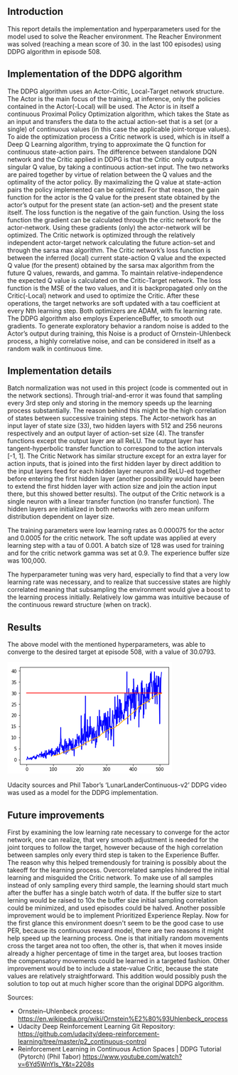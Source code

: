 ## Introduction

This report details the implementation and hyperparameters used for the model used to solve the Reacher environment. The Reacher Environment was solved (reaching a mean score of 30. in the last 100 episodes) using DDPG algorithm in episode 508.

## Implementation of the DDPG algorithm

The DDPG algorithm uses an Actor-Critic, Local-Target network structure. The Actor is the main focus of the training, at inference, only the policies contained in the Actor(-Local) will be used. The Actor is in itself a continuous Proximal Policy Optimization algorithm, which takes the State as an input and transfers the data to the actual action-set that is a set (or a single) of continuous values (in this case the applicable joint-torque values). To aide the optimization process a Critic network is used, which is in itself a Deep Q Learning algorithm, trying to approximate the Q function for continuous state-action pairs. The difference between standalone DQN network and the Critic applied in DDPG is that the Critic only outputs a singular Q value, by taking a continuous action-set input. The two networks are paired together by virtue of relation between the Q values and the optimality of the actor policy. By maximalizing the Q value at state-action pairs the policy implemented can be optimized. For that reason, the gain function for the actor is the Q value for the present state obtained by the actor’s output for the present state (an action-set) and the present state itself. The loss function is the negative of the gain function. Using the loss function the gradient can be calculated through the critic network for the actor-network. Using these gradients (only) the actor-network will be optimized. The Critic network is optimized through the relatively independent actor-target network calculating the future action-set and through the sarsa max algorithm. The Critic network’s loss function is between the inferred (local) current state-action Q value and the expected Q value (for the present) obtained by the sarsa max algorithm from the future Q values, rewards, and gamma. To maintain relative-independence the expected Q value is calculated on the Critic-Target network. The loss function is the MSE of the two values, and it is backpropagated only on the Critic(-Local) network and used to optimize the Critic. After these operations, the target networks are soft updated with a tau coefficient at every Nth learning step. Both optimizers are ADAM, with fix learning rate. The DDPG algorithm also employs ExperienceBuffer, to smooth out gradients. To generate exploratory behavior a random noise is added to the Actor’s output during training, this Noise is a product of Ornstein-Uhlenbeck process, a highly correlative noise, and can be considered in itself as a random walk in continuous time.


## Implementation details

Batch normalization was not used in this project (code is commented out in the network sections). Through trial-and-error it was found that sampling every 3rd step only and storing in the memory speeds up the learning process substantially. The reason behind this might be the high correlation of states between successive training steps. The Actor-network has an input layer of state size (33), two hidden layers with 512 and 256 neurons respectively and an output layer of action-set size (4). The transfer functions except the output layer are all ReLU. The output layer has tangent-hyperbolic transfer function to correspond to the action intervals [-1, 1]. The Critic Network has similar structure except for an extra layer for action inputs, that is joined into the first hidden layer by direct addition to the input layers feed for each hidden layer neuron and ReLU-ed together before entering the first hidden layer (another possibility would have been to extend the first hidden layer with action size and join the action input there, but this showed better results). The output of the Critic network is a single neuron with a linear transfer function (no transfer function). The hidden layers are initialized in both networks with zero mean uniform distribution dependent on layer size.

The training parameters were low learning rates as 0.000075 for the actor and 0.0005 for the critic network. The soft update was applied at every learning step with a tau of 0.001. A batch size of 128 was used for training and for the critic network gamma was set at 0.9. The experience buffer size was 100,000.

The hyperparameter tuning was very hard, especially to find that a very low learning rate was necessary, and to realize that successive states are highly correlated meaning that subsampling the environment would give a boost to the learning process initially. Relatively low gamma was intuitive because of the continuous reward structure (when on track).


## Results

The above model with the mentioned hyperparameters, was able to converge to the desired target at episode 508, with a value of 30.0793.

![Continuous Control Convergence Graph](https://github.com/petsol/ContinuousControl_UnityAgent_DDPG_Udacity/blob/master/ContinuousControl_convergence.png?raw=true)

Udacity sources and Phil Tabor’s ‘LunarLanderContinuous-v2’ DDPG video was used as a model for the DDPG implementation.

## Future improvements
First by examining the low learning rate necessary to converge for the actor network, one can realize, that very smooth adjustment is needed for the joint torques to follow the target, however because of the high correlation between samples only every third step is taken to the Experience Buffer. The reason why this helped tremendously for training is possibly about the takeoff for the learning process. Overcorrelated samples hindered the initial learning and misguided the Critic network. To make use of all samples instead of only sampling every third sample, the learning should start much after the buffer has a single batch wotrh of data. If the buffer size to start lerning would be raised to 10x the buffer size initial sampling correlation could be minimized, and used episodes could be halved.
Another possible improvement would be to implement Prioritized Experience Replay. Now for the first glance this environment doesn't seem to be the good case to use PER, because its continuous reward model, there are two reasons it might help speed up the learning process. One is that initially random movements cross the target area not too often, the other is, that when it moves inside already a higher percentage of time in the target area, but looses traction the compensatory movements could be learned in a targeted fashion.
Other improvement would be to include a state-value Critic, because the state values are relatively straightforward. This addition would possibly push the solution to top out at much higher score than the original DDPG algorithm.

Sources:
- Ornstein–Uhlenbeck process:
   https://en.wikipedia.org/wiki/Ornstein%E2%80%93Uhlenbeck_process
- Udacity Deep Reinforcement Learning Git Repository:
   https://github.com/udacity/deep-reinforcement-learning/tree/master/p2_continuous-control
- Reinforcement Learning in Continuous Action Spaces | DDPG Tutorial (Pytorch) (Phil Tabor)
   https://www.youtube.com/watch?v=6Yd5WnYls_Y&t=2208s
